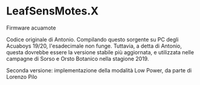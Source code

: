 # LeafSensMotes.X
 Firmware acuamote

Codice originale di Antonio. Compilando questo sorgente su PC degli Acuaboys 19/20, l'esadecimale non funge. Tuttavia, a detta di Antonio, questa dovrebbe essere la versione stabile più aggiornata, e utilizzata nelle campagne di Sorso e Orsto Botanico nella stagione 2019.

Seconda versione: implementazione della modalità Low Power, da parte di Lorenzo Pilo